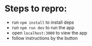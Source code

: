 # Steps to repro:

- run `npm install` to install deps
- run `npm run dev` to run the app
- open `localhost:3000` to view the app
- follow instructions by the button
